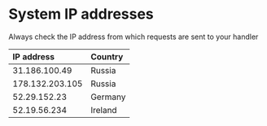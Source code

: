 # System IP addresses

Always check the IP address from which requests are sent to your handler

| **IP address** | **Country** |
| :--- | :--- |
| 31.186.100.49 | Russia |
| 178.132.203.105 | Russia |
| 52.29.152.23 | Germany |
| 52.19.56.234 | Ireland |

